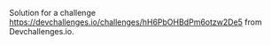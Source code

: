 Solution for a challenge https://devchallenges.io/challenges/hH6PbOHBdPm6otzw2De5 from Devchallenges.io.
